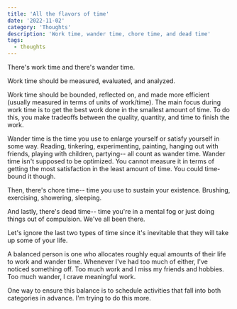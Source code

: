 ```yaml
---
title: 'All the flavors of time'
date: '2022-11-02'
category: 'Thoughts'
description: 'Work time, wander time, chore time, and dead time'
tags:
  - thoughts
---
```


There's work time and there's wander time.

Work time should be measured, evaluated, and analyzed.

Work time should be bounded, reflected on, and made more efficient (usually measured in terms of units of work/time). The main focus during work time is to get the best work done in the smallest amount of time. To do this, you make tradeoffs between the quality, quantity, and time to finish the work.

Wander time is the time you use to enlarge yourself or satisfy yourself in some way. Reading, tinkering, experimenting, painting, hanging out with friends, playing with children, partying-- all count as wander time. Wander time isn't supposed to be optimized. You cannot measure it in terms of getting the most satisfaction in the least amount of time. You could time-bound it though.

Then, there's chore time-- time you use to sustain your existence. Brushing, exercising, showering, sleeping.

And lastly, there's dead time-- time you're in a mental fog or just doing things out of compulsion. We've all been there.

Let's ignore the last two types of time since it's inevitable that they will take up some of your life.

A balanced person is one who allocates roughly equal amounts of their life to work and wander time. Whenever I've had too much of either, I've noticed something off. Too much work and I miss my friends and hobbies. Too much wander, I crave meaningful work.

One way to ensure this balance is to schedule activities that fall into both categories in advance. I'm trying to do this more.